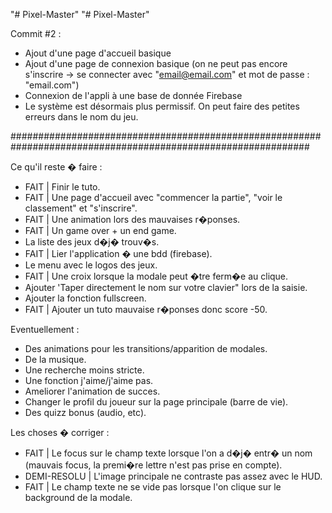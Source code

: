 "# Pixel-Master" 
"# Pixel-Master"


Commit #2 :
- Ajout d'une page d'accueil basique
- Ajout d'une page de connexion basique (on ne peut pas encore s'inscrire -> se connecter avec "email@email.com" et mot de passe : "email.com")
- Connexion de l'appli à une base de donnée Firebase
- Le système est désormais plus permissif. On peut faire des petites erreurs dans le nom du jeu.


##############################################################################################################

Ce qu'il reste � faire :
- FAIT | Finir le tuto.
- FAIT | Une page d'accueil avec "commencer la partie", "voir le classement" et "s'inscrire".
- FAIT | Une animation lors des mauvaises r�ponses.
- FAIT | Un game over + un end game.
- La liste des jeux d�j� trouv�s.
- FAIT | Lier l'application � une bdd (firebase).
- Le menu avec le logos des jeux.
- FAIT | Une croix lorsque la modale peut �tre ferm�e au clique.
- Ajouter 'Taper directement le nom sur votre clavier" lors de la saisie.
- Ajouter la fonction fullscreen.
- FAIT | Ajouter un tuto mauvaise r�ponses donc score -50.




Eventuellement :
- Des animations pour les transitions/apparition de modales.
- De la musique.
- Une recherche moins stricte.
- Une fonction j'aime/j'aime pas.
- Ameliorer l'animation de succes.
- Changer le profil du joueur sur la page principale (barre de vie).
- Des quizz bonus (audio, etc).




Les choses � corriger :
- FAIT | Le focus sur le champ texte lorsque l'on a d�j� entr� un nom (mauvais focus, la premi�re lettre n'est pas prise en compte).
- DEMI-RESOLU | L'image principale ne contraste pas assez avec le HUD.
- FAIT | Le champ texte ne se vide pas lorsque l'on clique sur le background de la modale.